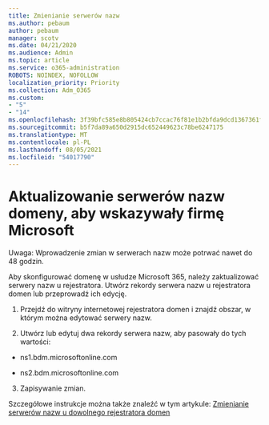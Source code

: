 ```yaml
---
title: Zmienianie serwerów nazw
ms.author: pebaum
author: pebaum
manager: scotv
ms.date: 04/21/2020
ms.audience: Admin
ms.topic: article
ms.service: o365-administration
ROBOTS: NOINDEX, NOFOLLOW
localization_priority: Priority
ms.collection: Adm_O365
ms.custom:
- "5"
- "14"
ms.openlocfilehash: 3f39bfc585e8b805424cb7ccac76f81e1b2bfda9dcd1367361fec6a668c545bb
ms.sourcegitcommit: b5f7da89a650d2915dc652449623c78be6247175
ms.translationtype: MT
ms.contentlocale: pl-PL
ms.lasthandoff: 08/05/2021
ms.locfileid: "54017790"
---
```

# <a name="update-your-domain-nameservers-to-point-to-microsoft"></a>Aktualizowanie serwerów nazw domeny, aby wskazywały firmę Microsoft

Uwaga: Wprowadzenie zmian w serwerach nazw może potrwać nawet do 48 godzin.
  
Aby skonfigurować domenę w usłudze Microsoft 365, należy zaktualizować serwery nazw u rejestratora. Utwórz rekordy serwera nazw u rejestratora domen lub przeprowadź ich edycję.
  
1. Przejdź do witryny internetowej rejestratora domen i znajdź obszar, w którym można edytować serwery nazw.
  
2. Utwórz lub edytuj dwa rekordy serwera nazw, aby pasowały do tych wartości:

  - ns1.bdm.microsoftonline.com

  - ns2.bdm.microsoftonline.com

3. Zapisywanie zmian.

Szczegółowe instrukcje można także znaleźć w tym artykule: [Zmienianie serwerów nazw u dowolnego rejestratora domen](https://docs.microsoft.com/microsoft-365/admin/get-help-with-domains/change-nameservers-at-any-domain-registrar)
  